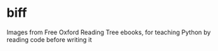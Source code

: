 # biff
Images from Free Oxford Reading Tree ebooks, for teaching Python by reading code before writing it
